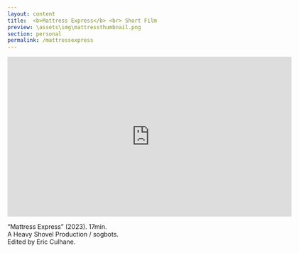 ```yaml
---
layout: content
title:  <b>Mattress Express</b> <br> Short Film
preview: \assets\img\mattressthumbnail.png
section: personal
permalink: /mattressexpress
---
```


<iframe src="https://player.vimeo.com/video/802131841?h=d4ad42fffe" width="640" height="360" frameborder="0" allow="autoplay; fullscreen; picture-in-picture" allowfullscreen></iframe>

“Mattress Express” (2023). 17min. <br>
A Heavy Shovel Production / sogbots. <br>
Edited by Eric Culhane.